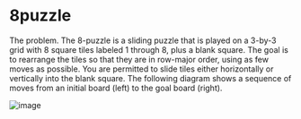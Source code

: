 # 8puzzle
The problem. The 8-puzzle is a sliding puzzle that is played on a 3-by-3 grid with 8 square tiles labeled 1 through 8, plus a blank square. The goal is to rearrange the tiles so that they are in row-major order, using as few moves as possible. You are permitted to slide tiles either horizontally or vertically into the blank square. The following diagram shows a sequence of moves from an initial board (left) to the goal board (right).

![image](https://user-images.githubusercontent.com/46485193/158132631-a4d065bc-9a7c-459e-be39-4c3f670f03bd.png)
